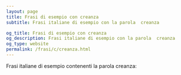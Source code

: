```yaml
---
layout: page
title: Frasi di esempio con creanza 
subtitle: Frasi italiane di esempio con la parola  creanza

og_title: Frasi di esempio con creanza 
og_description: Frasi italiane di esempio con la parola  creanza
og_type: website
permalink: /frasi/c/creanza.html
---
```


Frasi italiane di esempio contenenti la parola creanza:


